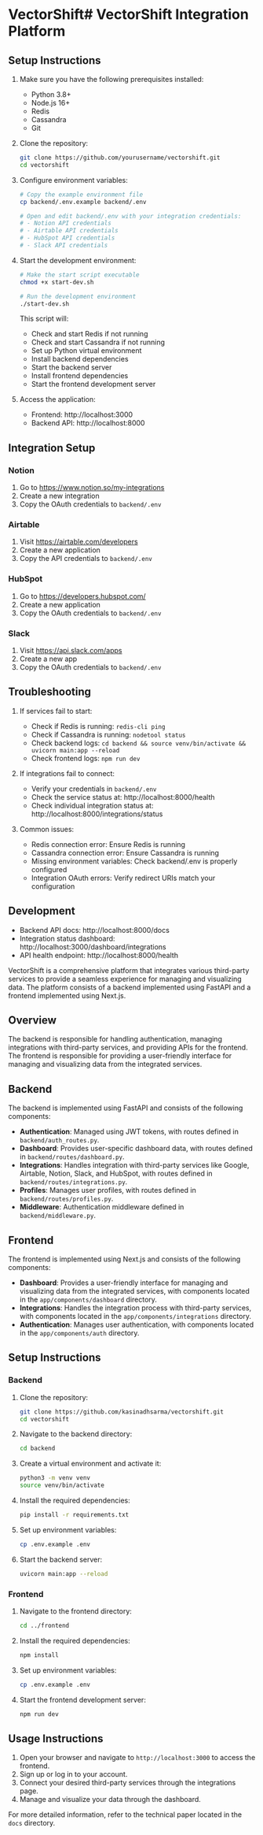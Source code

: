 # VectorShift# VectorShift Integration Platform

## Setup Instructions

1. Make sure you have the following prerequisites installed:
   - Python 3.8+
   - Node.js 16+
   - Redis
   - Cassandra
   - Git

2. Clone the repository:
   ```bash
   git clone https://github.com/yourusername/vectorshift.git
   cd vectorshift
   ```

3. Configure environment variables:
   ```bash
   # Copy the example environment file
   cp backend/.env.example backend/.env
   
   # Open and edit backend/.env with your integration credentials:
   # - Notion API credentials
   # - Airtable API credentials
   # - HubSpot API credentials
   # - Slack API credentials
   ```

4. Start the development environment:
   ```bash
   # Make the start script executable
   chmod +x start-dev.sh
   
   # Run the development environment
   ./start-dev.sh
   ```

   This script will:
   - Check and start Redis if not running
   - Check and start Cassandra if not running
   - Set up Python virtual environment
   - Install backend dependencies
   - Start the backend server
   - Install frontend dependencies
   - Start the frontend development server

5. Access the application:
   - Frontend: http://localhost:3000
   - Backend API: http://localhost:8000

## Integration Setup

### Notion
1. Go to https://www.notion.so/my-integrations
2. Create a new integration
3. Copy the OAuth credentials to `backend/.env`

### Airtable
1. Visit https://airtable.com/developers
2. Create a new application
3. Copy the API credentials to `backend/.env`

### HubSpot
1. Go to https://developers.hubspot.com/
2. Create a new application
3. Copy the OAuth credentials to `backend/.env`

### Slack
1. Visit https://api.slack.com/apps
2. Create a new app
3. Copy the OAuth credentials to `backend/.env`

## Troubleshooting

1. If services fail to start:
   - Check if Redis is running: `redis-cli ping`
   - Check if Cassandra is running: `nodetool status`
   - Check backend logs: `cd backend && source venv/bin/activate && uvicorn main:app --reload`
   - Check frontend logs: `npm run dev`

2. If integrations fail to connect:
   - Verify your credentials in `backend/.env`
   - Check the service status at: http://localhost:8000/health
   - Check individual integration status at: http://localhost:8000/integrations/status

3. Common issues:
   - Redis connection error: Ensure Redis is running
   - Cassandra connection error: Ensure Cassandra is running
   - Missing environment variables: Check backend/.env is properly configured
   - Integration OAuth errors: Verify redirect URIs match your configuration

## Development

- Backend API docs: http://localhost:8000/docs
- Integration status dashboard: http://localhost:3000/dashboard/integrations
- API health endpoint: http://localhost:8000/health

VectorShift is a comprehensive platform that integrates various third-party services to provide a seamless experience for managing and visualizing data. The platform consists of a backend implemented using FastAPI and a frontend implemented using Next.js.

## Overview

The backend is responsible for handling authentication, managing integrations with third-party services, and providing APIs for the frontend. The frontend is responsible for providing a user-friendly interface for managing and visualizing data from the integrated services.

## Backend

The backend is implemented using FastAPI and consists of the following components:

- **Authentication**: Managed using JWT tokens, with routes defined in `backend/auth_routes.py`.
- **Dashboard**: Provides user-specific dashboard data, with routes defined in `backend/routes/dashboard.py`.
- **Integrations**: Handles integration with third-party services like Google, Airtable, Notion, Slack, and HubSpot, with routes defined in `backend/routes/integrations.py`.
- **Profiles**: Manages user profiles, with routes defined in `backend/routes/profiles.py`.
- **Middleware**: Authentication middleware defined in `backend/middleware.py`.

## Frontend

The frontend is implemented using Next.js and consists of the following components:

- **Dashboard**: Provides a user-friendly interface for managing and visualizing data from the integrated services, with components located in the `app/components/dashboard` directory.
- **Integrations**: Handles the integration process with third-party services, with components located in the `app/components/integrations` directory.
- **Authentication**: Manages user authentication, with components located in the `app/components/auth` directory.

## Setup Instructions

### Backend

1. Clone the repository:
   ```bash
   git clone https://github.com/kasinadhsarma/vectorshift.git
   cd vectorshift
   ```

2. Navigate to the backend directory:
   ```bash
   cd backend
   ```

3. Create a virtual environment and activate it:
   ```bash
   python3 -m venv venv
   source venv/bin/activate
   ```

4. Install the required dependencies:
   ```bash
   pip install -r requirements.txt
   ```

5. Set up environment variables:
   ```bash
   cp .env.example .env
   ```

6. Start the backend server:
   ```bash
   uvicorn main:app --reload
   ```

### Frontend

1. Navigate to the frontend directory:
   ```bash
   cd ../frontend
   ```

2. Install the required dependencies:
   ```bash
   npm install
   ```

3. Set up environment variables:
   ```bash
   cp .env.example .env
   ```

4. Start the frontend development server:
   ```bash
   npm run dev
   ```

## Usage Instructions

1. Open your browser and navigate to `http://localhost:3000` to access the frontend.
2. Sign up or log in to your account.
3. Connect your desired third-party services through the integrations page.
4. Manage and visualize your data through the dashboard.

For more detailed information, refer to the technical paper located in the `docs` directory.
